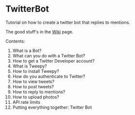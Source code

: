 # TwitterBot
Tutorial on how to create a twitter bot that replies to mentions.

The good stuff's in the [Wiki](https://github.com/BogdanAlinTudorache/TwitterBot/wiki) page. 

Contents:
1. What is a Bot?
2. What can you do with a Twitter Bot?
3. How to get a Twitter Developer account?
4. What is Tweepy?
5. How to install Tweepy?
6. How do you authenticate to Twitter?
7. How to view tweets?
8. How to post tweets?
9. How to reply to mentions?
10. How to upload photos?
11. API rate limits
12. Putting everything together: Twitter Bot
